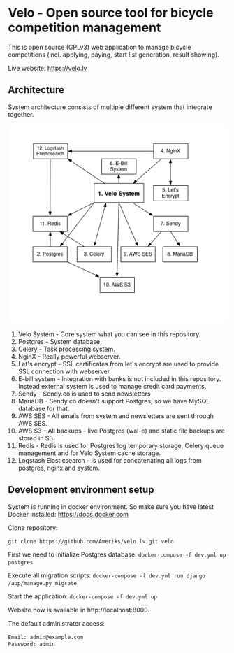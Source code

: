 Velo - Open source tool for bicycle competition management
=======
This is open source (GPLv3) web application to manage bicycle competitions (incl. applying, paying, start list generation, result showing).

Live website: https://velo.lv


## Architecture

System architecture consists of multiple different system that integrate together.

![architecture](docs/images/architecture.png "System Architecture")

1.  Velo System - Core system what you can see in this repository.
2.  Postgres - System database.
3.  Celery - Task processing system.
4.  NginX - Really powerful webserver.
5.  Let's encrypt - SSL certificates from let's encrypt are used to provide SSL connection with webserver.
6.  E-bill system - Integration with banks is not included in this repository. Instead external system is used to manage credit card payments.
7.  Sendy - Sendy.co is used to send newsletters
8.  MariaDB - Sendy.co doesn't support Postgres, so we have MySQL database for that.
9.  AWS SES - All emails from system and newsletters are sent through AWS SES.
10. AWS S3 - All backups - live Postgres (wal-e) and static file backups are stored in S3.
11. Redis - Redis is used for Postgres log temporary storage, Celery queue management and for Velo System cache storage.
12. Logstash Elasticsearch - Is used for concatenating all logs from postgres, nginx and system. 


## Development environment setup

System is running in docker environment. So make sure you have latest Docker installed: https://docs.docker.com

Clone repository:
```
git clone https://github.com/Ameriks/velo.lv.git velo
```

First we need to initialize Postgres database: ```docker-compose -f dev.yml up postgres```

Execute all migration scripts: ```docker-compose -f dev.yml run django /app/manage.py migrate```

Start the application: ```docker-compose -f dev.yml up```

Website now is available in http://localhost:8000.

The default administrator access:
```
Email: admin@example.com
Password: admin
```
